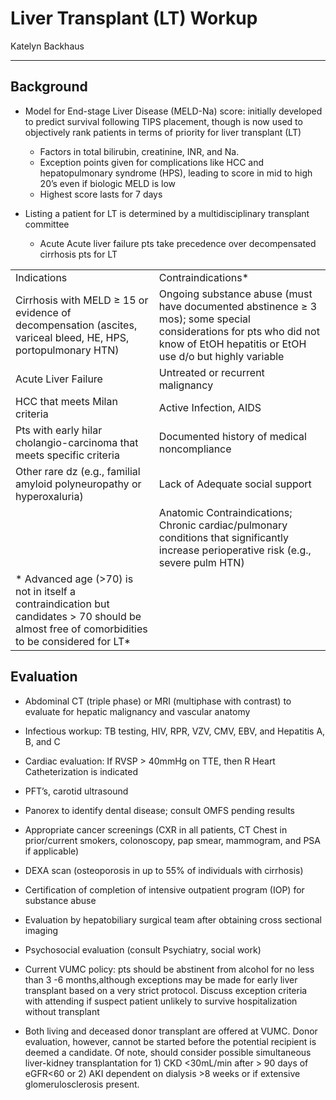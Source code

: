 # Liver Transplant (LT) Workup

Katelyn Backhaus

---

## Background

- Model for End-stage Liver Disease (MELD-Na) score: initially developed to predict survival following TIPS placement, though is now used to objectively rank patients in terms of priority for liver transplant (LT)
    - Factors in total bilirubin, creatinine, INR, and Na.
    - Exception points given for complications like HCC and hepatopulmonary            syndrome (HPS), leading to score in mid to high 20’s even if biologic MELD       is low
    - Highest score lasts for 7 days
-   Listing a patient for LT is determined by a multidisciplinary transplant
    committee

    -   Acute Acute liver failure pts take precedence over decompensated                 cirrhosis pts for LT

|                                                                                                               |                                                                                                                                                                             |
|---------------------------------------------------------------------------------------------------------------|-------------------------------------------------------------------------------------------------------------------------------------------------------------------------------|
| Indications                                                                                                   | Contraindications\*                                                                                                                                                           |
| Cirrhosis with MELD ≥ 15 or evidence of decompensation (ascites, variceal bleed, HE, HPS, portopulmonary HTN) | Ongoing substance abuse (must have documented abstinence ≥ 3 mos); some special considerations for pts who did not know of EtOH hepatitis or EtOH use d/o but highly variable |
| Acute Liver Failure                                                                                           | Untreated or recurrent malignancy                                                                                                                                             |
| HCC that meets Milan criteria                                                                                 | Active Infection, AIDS                                                                                                                                                        |
| Pts with early hilar cholangio-carcinoma that meets specific criteria                                         | Documented history of medical noncompliance                                                                                                                                   |
| Other rare dz (e.g., familial amyloid polyneuropathy or hyperoxaluria)                                        | Lack of Adequate social support                                                                                                                                               |
|                                                                                                               | Anatomic Contraindications; Chronic cardiac/pulmonary conditions that significantly increase perioperative risk (e.g., severe pulm HTN)                                       | 
| \* Advanced age (>70) is not in itself a contraindication but candidates \> 70 should be almost free of comorbidities to be considered for LT*                                                                                                         | 

## Evaluation 

-   Abdominal CT (triple phase) or MRI (multiphase with contrast) to evaluate        for hepatic malignancy and vascular anatomy

-   Infectious workup: TB testing, HIV, RPR, VZV, CMV, EBV, and Hepatitis A, B,      and C

-   Cardiac evaluation: If RVSP > 40mmHg on TTE, then R Heart Catheterization is     indicated

-   PFT’s, carotid ultrasound

-   Panorex to identify dental disease; consult OMFS pending results
  
-   Appropriate cancer screenings (CXR in all patients, CT Chest in                  prior/current smokers, colonoscopy, pap smear, mammogram, and PSA if             applicable)

-   DEXA scan (osteoporosis in up to 55% of individuals with cirrhosis)

-   Certification of completion of intensive outpatient program (IOP)
    for substance abuse

-   Evaluation by hepatobiliary surgical team after obtaining cross
    sectional imaging

-   Psychosocial evaluation (consult Psychiatry, social work)

-   Current VUMC policy: pts should be abstinent from alcohol for no less than 3     -6 months,although exceptions may be made for early liver transplant based       on a very strict protocol. Discuss exception criteria with attending if          suspect patient unlikely to survive hospitalization without transplant

-   Both living and deceased donor transplant are offered at VUMC. Donor evaluation, however, cannot be started before the potential recipient is deemed a candidate. Of note, should consider possible simultaneous liver-kidney transplantation for 1) CKD <30mL/min after > 90 days of eGFR<60 or 2) AKI dependent on dialysis >8 weeks or if extensive glomerulosclerosis present.
